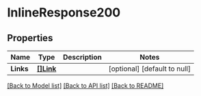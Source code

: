 # InlineResponse200

## Properties
Name | Type | Description | Notes
------------ | ------------- | ------------- | -------------
**Links** | [**[]Link**](Link.md) |  | [optional] [default to null]

[[Back to Model list]](../README.md#documentation-for-models) [[Back to API list]](../README.md#documentation-for-api-endpoints) [[Back to README]](../README.md)


